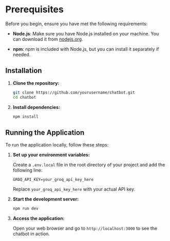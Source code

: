 # Prerequisites

Before you begin, ensure you have met the following requirements:

- **Node.js**: Make sure you have Node.js installed on your machine. You can download it from [nodejs.org](https://nodejs.org/).

- **npm**: npm is included with Node.js, but you can install it separately if needed.

## Installation

1. **Clone the repository:**

   ```bash
   git clone https://github.com/yourusername/chatbot.git
   cd chatbot
   ```

2. **Install dependencies:**

   ```bash
   npm install
   ```

## Running the Application

To run the application locally, follow these steps:

1. **Set up your environment variables:**

   Create a `.env.local` file in the root directory of your project and add the following line:

   ```plaintext
   GROQ_API_KEY=your_groq_api_key_here
   ```

   Replace `your_groq_api_key_here` with your actual API key.

2. **Start the development server:**

   ```bash
   npm run dev
   ```

3. **Access the application:**

   Open your web browser and go to `http://localhost:3000` to see the chatbot in action.
